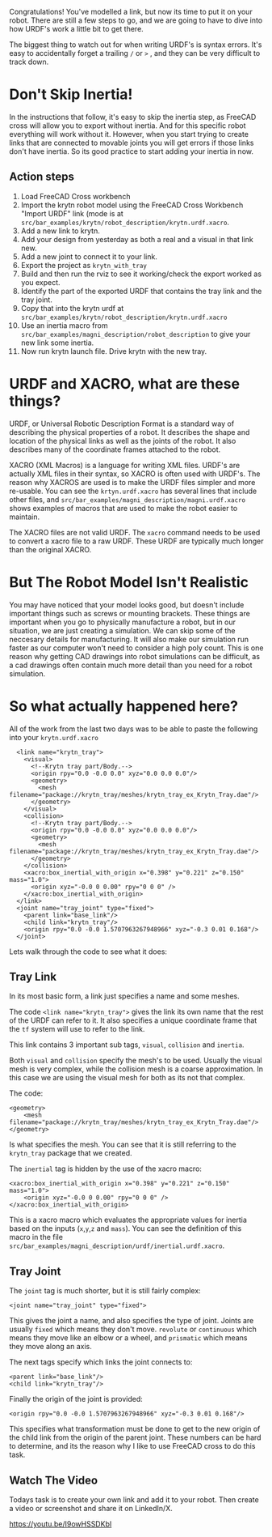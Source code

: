 

Congratulations! You've modelled a link, but now its time to put it on your robot. There are still a few steps to go, and we are going to have to dive into how URDF's work a little bit to get there. 

The biggest thing to watch out for when writing URDF's is syntax errors. It's easy to accidentally forget a trailing `/` or `>` , and they can be very difficult to track down. 

# Don't Skip Inertia! 

In the instructions that follow, it's easy to skip the inertia step, as FreeCAD cross will allow you to export without inertia. And for this specific robot everything will work without it. However, when you start trying to create links that are connected to movable joints you will get errors if those links don't have inertia. So its good practice to start adding your inertia in now. 

## Action steps 

1. Load FreeCAD Cross workbench
2. Import the krytn robot model using the FreeCAD Cross Workbench "Import URDF" link (mode is at `src/bar_examples/krytn/robot_description/krytn.urdf.xacro`.
3. Add a new link to krytn. 
4. Add your design from yesterday as both a real and a visual in that link new. 
5. Add a new joint to connect it to your link. 
6. Export the project as `krytn_with_tray` 
7. Build and then run the rviz to see it working/check the export worked as you expect.
8. Identify the part of the exported URDF that contains the tray link and the tray joint.
9. Copy that into the krytn urdf at `src/bar_examples/krytn/robot_description/krytn.urdf.xacro`
10. Use an inertia macro from `src/bar_examples/magni_description/robot_description` to give your new link some inertia. 
11. Now run krytn launch file. Drive krytn with the new tray. 

# URDF and XACRO, what are these things? 

URDF, or Universal Robotic Description Format is a standard way of describing the physical properties of a robot. It describes the shape and location of the physical links as well as the joints of the robot. It also describes many of the coordinate frames attached to the robot. 

XACRO (XML Macros) is a language for writing XML files. URDF's are actually XML files in their syntax, so XACRO is often used with URDF's. The reason why XACROS are used is to make the URDF files simpler and more re-usable. You can see the `krtyn.urdf.xacro` has several lines that include other files, and `src/bar_examples/magni_description/magni.urdf.xacro` shows examples of macros that are used to make the robot easier to maintain. 

The XACRO files are not valid URDF. The `xacro` command needs to be used to convert a xacro file to a raw URDF. These URDF are typically much longer than the original XACRO. 

# But The Robot Model Isn't Realistic 

You may have noticed that your model looks good, but doesn't include important things such as screws or mounting brackets. These things are important when you go to physically manufacture a robot, but in our situation, we are just creating a simulation. We can skip some of the neccesary details for manufacturing. It will also make our simulation run faster as our computer won't need to consider a high poly count. This is one reason why getting CAD drawings into robot simulations can be difficult, as a cad drawings often contain much more detail than you need for a robot simulation. 

# So what actually happened here? 

All of the work from the last two days was to be able to paste the following into your `krytn.urdf.xacro`

```
  <link name="krytn_tray">
    <visual>
      <!--Krytn tray part/Body.-->
      <origin rpy="0.0 -0.0 0.0" xyz="0.0 0.0 0.0"/>
      <geometry>
        <mesh filename="package://krytn_tray/meshes/krytn_tray_ex_Krytn_Tray.dae"/>
      </geometry>
    </visual>
    <collision>
      <!--Krytn tray part/Body.-->
      <origin rpy="0.0 -0.0 0.0" xyz="0.0 0.0 0.0"/>
      <geometry>
        <mesh filename="package://krytn_tray/meshes/krytn_tray_ex_Krytn_Tray.dae"/>
      </geometry>
    </collision>
    <xacro:box_inertial_with_origin x="0.398" y="0.221" z="0.150" mass="1.0">
      <origin xyz="-0.0 0 0.00" rpy="0 0 0" />
    </xacro:box_inertial_with_origin>
  </link>
  <joint name="tray_joint" type="fixed">
    <parent link="base_link"/>
    <child link="krytn_tray"/>
    <origin rpy="0.0 -0.0 1.5707963267948966" xyz="-0.3 0.01 0.168"/>
  </joint>
```

Lets walk through the code to see what it does: 

## Tray Link 

In its most basic form, a link just specifies a name and some meshes. 

The code `<link name="krytn_tray">` gives the link its own name that the rest of the URDF can refer to it. It also specifies a unique coordinate frame that the `tf` system will use to refer to the link. 

This link contains 3 important sub tags, `visual`, `collision` and `inertia`. 

Both `visual` and `collision` specify the mesh's to be used. Usually the visual mesh is very complex, while the collision mesh is a coarse approximation. In this case we are using the visual mesh for both as its not that complex. 

The code: 
```
<geometry>
	<mesh filename="package://krytn_tray/meshes/krytn_tray_ex_Krytn_Tray.dae"/>
</geometry>
```
Is what specifies the mesh. You can see that it is still referring to the `krytn_tray` package that we created. 

The `inertial` tag is hidden by the use of the xacro macro:
```
<xacro:box_inertial_with_origin x="0.398" y="0.221" z="0.150" mass="1.0">
	<origin xyz="-0.0 0 0.00" rpy="0 0 0" />
</xacro:box_inertial_with_origin>
```
This is a xacro macro which evaluates the appropriate values for inertia based on the inputs (`x`,`y`,`z` and `mass`). You can see the definition of this macro in the file `src/bar_examples/magni_description/urdf/inertial.urdf.xacro`. 

## Tray Joint 

The `joint` tag is much shorter, but it is still fairly complex:

`<joint name="tray_joint" type="fixed">`

This gives the joint a name, and also specifies the type of joint. Joints are usually `fixed` which means they don't move. `revolute` or `continuous` which means they move like an elbow or a wheel, and `prismatic` which means they move along an axis. 

The next tags specify which links the joint connects to: 
```
<parent link="base_link"/>
<child link="krytn_tray"/>
```
Finally the origin of the joint is provided: 

`<origin rpy="0.0 -0.0 1.5707963267948966" xyz="-0.3 0.01 0.168"/>`

This specifies what transformation must be done to get to the new origin of the child link from the origin of the parent joint. These numbers can be hard to determine, and its the reason why I like to use FreeCAD cross to do this task. 

## Watch The Video


Todays task is to create your own link and add it to your robot. Then create a video or screenshot and share it on LinkedIn/X. 

https://youtu.be/I9owHSSDKbI

